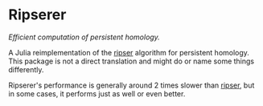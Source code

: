 # Ripserer

_Efficient computation of persistent homology._

A Julia reimplementation of the [ripser](https://github.com/Ripser/ripser) algorithm for
persistent homology. This package is not a direct translation and might do or name some
things differently.

Ripserer's performance is generally around 2 times slower than
[ripser](https://github.com/Ripser/ripser), but in some cases, it performs just as well or
even better.
